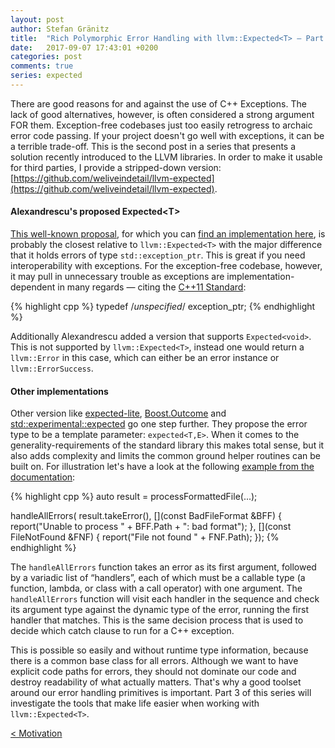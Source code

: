 ```yaml
---
layout: post
author: Stefan Gränitz
title:  "Rich Polymorphic Error Handling with llvm::Expected<T> — Part 2"
date:   2017-09-07 17:43:01 +0200
categories: post
comments: true
series: expected
--- 
```


There are good reasons for and against the use of C++ Exceptions. The lack of good alternatives, however, is often considered a strong argument FOR them. Exception-free codebases just too easily retrogress to archaic error code passing. If your project doesn't go well with exceptions, it can be a terrible trade-off. This is the second post in a series that presents a solution recently introduced to the LLVM libraries. In order to make it usable for third parties, I provide a stripped-down version:
[https://github.com/weliveindetail/llvm-expected](https://github.com/weliveindetail/llvm-expected).

#### Alexandrescu's proposed Expected&lt;T&gt;

[This well-known proposal](https://onedrive.live.com/?cid=F1B8FF18A2AEC5C5&id=F1B8FF18A2AEC5C5%211158&parId=root&o=OneUp), for which you can [find an implementation here](https://github.com/martinmoene/spike-expected/tree/master/alexandrescu), is probably the closest relative to `llvm::Expected<T>` with the major difference that it holds errors of type `std::exception_ptr`. This is great if you need interoperability with exceptions. For the exception-free codebase, however, it may pull in unnecessary trouble as exceptions are implementation-dependent in many regards — citing the [C++11 Standard](http://en.cppreference.com/w/cpp/error/exception_ptr):

{% highlight cpp %}
typedef /*unspecified*/ exception_ptr;
{% endhighlight %}

Additionally Alexandrescu added a version that supports `Expected<void>`. This is not supported by `llvm::Expected<T>`, instead one would return a `llvm::Error` in this case, which can either be an error instance or `llvm::ErrorSuccess`.

#### Other implementations

Other version like [expected-lite](https://github.com/martinmoene/expected-lite), [Boost.Outcome](https://ned14.github.io/outcome/) and [std::experimental::expected](http://www.open-std.org/jtc1/sc22/wg21/docs/papers/2017/p0323r2.pdf) go one step further. They propose the error type to be a template parameter: `expected<T,E>`. When it comes to the generality-requirements of the standard library this makes total sense, but it also adds complexity and limits the common ground helper routines can be built on. For illustration let's have a look at the following [example from the documentation](https://llvm.org/docs/ProgrammersManual.html#recoverable-errors):

{% highlight cpp %}
auto result = processFormattedFile(...);

handleAllErrors(
  result.takeError(),
  [](const BadFileFormat &BFF) {
    report("Unable to process " + BFF.Path + ": bad format");
  },
  [](const FileNotFound &FNF) {
    report("File not found " + FNF.Path);
  });
{% endhighlight %}

The `handleAllErrors` function takes an error as its first argument, followed by a variadic list of “handlers”, each of which must be a callable type (a function, lambda, or class with a call operator) with one argument. The `handleAllErrors` function will visit each handler in the sequence and check its argument type against the dynamic type of the error, running the first handler that matches. This is the same decision process that is used to decide which catch clause to run for a C++ exception.

This is possible so easily and without runtime type information, because there is a common base class for all errors. Although we want to have explicit code paths for errors, they should not dominate our code and destroy readability of what actually matters. That's why a good toolset around our error handling primitives is important. Part 3 of this series will investigate the tools that make life easier when working with `llvm::Expected<T>`.

<a style="float: left;" href="/blog/post/2017/09/06/llvm-expected-basics.html">&lt; Motivation</a>
<br>
